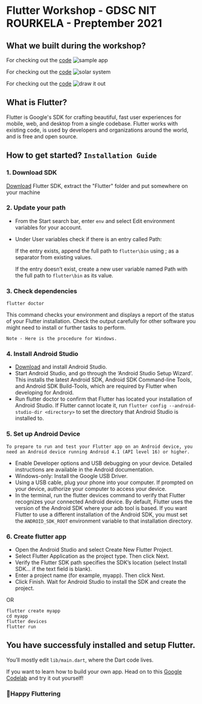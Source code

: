 # Flutter Workshop - GDSC NIT ROURKELA - Preptember 2021

## What we built during the workshop? 

For checking out the [code](https://github.com/nayakastha/flutter-workshop-preptember/blob/main/codes/counter.dart)
![sample app](https://github.com/nayakastha/flutter-workshop-preptember/blob/main/images/counter.png)

For checking out the [code](https://github.com/nayakastha/flutter-workshop-preptember/blob/main/codes/solar.dart)
![solar system](https://github.com/nayakastha/flutter-workshop-preptember/blob/main/images/solar.png)

For checking out the [code](https://github.com/nayakastha/flutter-workshop-preptember/blob/main/codes/paint.dart)
![draw it out](https://github.com/nayakastha/flutter-workshop-preptember/blob/main/images/paint.png)



## What is Flutter? 
Flutter is Google's SDK for crafting beautiful, fast user experiences for mobile, web, and desktop from a single codebase. Flutter works with existing code, is used by developers and organizations around the world, and is free and open source.

## How to get started? `Installation Guide`
### 1. Download SDK

[Download](https://flutter.dev/docs/get-started/install) Flutter SDK, extract the "Flutter" folder and put somewhere on your machine

### 2. Update your path

- From the Start search bar, enter `env` and select Edit environment variables for your account.
- Under User variables check if there is an entry called Path:
       
     If the entry exists, append the full path to `flutter\bin` using ; as a separator from existing values. 
       
     If the entry doesn’t exist, create a new user variable named Path with the full path to `flutter\bin` as its value.

### 3. Check dependencies
```
flutter doctor
```
This command checks your environment and displays a report of the status of your Flutter installation. Check the output carefully for other software you might need to install or further tasks to perform.

`Note - Here is the procedure for Windows. `

### 4. Install Android Studio

- [Download](https://developer.android.com/studio) and install Android Studio.
- Start Android Studio, and go through the ‘Android Studio Setup Wizard’. This installs the latest Android SDK, Android SDK Command-line Tools, and Android SDK Build-Tools, which   are required by Flutter when developing for Android.
- Run flutter doctor to confirm that Flutter has located your installation of Android Studio. If Flutter cannot locate it, run `flutter config --android-studio-dir <directory>` to     set the directory that Android Studio is installed to.

### 5. Set up Android Device

`To prepare to run and test your Flutter app on an Android device, you need an Android device running Android 4.1 (API level 16) or higher.`

- Enable Developer options and USB debugging on your device. Detailed instructions are available in the Android documentation.
- Windows-only: Install the Google USB Driver.
- Using a USB cable, plug your phone into your computer. If prompted on your device, authorize your computer to access your device.
- In the terminal, run the flutter devices command to verify that Flutter recognizes your connected Android device. By default, Flutter uses the version of the Android SDK where your adb tool is based. If you want Flutter to use a different installation of the Android SDK, you must set the `ANDROID_SDK_ROOT` environment variable to that installation directory.


### 6. Create flutter app

- Open the Android Studio  and select Create New Flutter Project.
- Select Flutter Application as the project type. Then click Next.
- Verify the Flutter SDK path specifies the SDK’s location (select Install SDK… if the text field is blank).
- Enter a project name (for example, myapp). Then click Next.
- Click Finish.
Wait for Android Studio to install the SDK and create the project.

OR

```
flutter create myapp
cd myapp
flutter devices
flutter run
```

## You have successfuly installed and setup Flutter. 
You’ll mostly edit `lib/main.dart`, where the Dart code lives.

If you want to learn how to build your own app. Head on to this [Google Codelab](https://codelabs.developers.google.com/codelabs/first-flutter-app-pt1#0) and try it out yourself!

### 🎉Happy Fluttering


